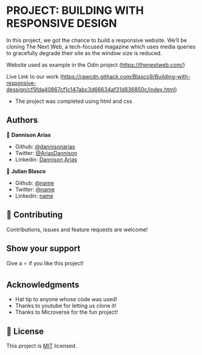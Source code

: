 # PROJECT: BUILDING WITH RESPONSIVE DESIGN

In this project, we got the chance to build a responsive website. We’ll be cloning The Next Web, a tech-focused magazine which uses media queries to gracefully degrade their site as the window size is reduced.


 Website used as example in the Odin project
(https://thenextweb.com/) 

Live Link to our work
(https://rawcdn.githack.com/Blasco9/Building-with-responsive-dessign/cf5fda40867cf1c147abc3d66634af31d836850c/index.html)
* The project was completed using html and css
## Authors

👤 **Dannison Arias**

- Github: [@dannisonarias](https://github.com/dannisonarias)
- Twitter: [@AriasDannison](https://twitter.com/AriasDannison)
- Linkedin: [Dannison Arias](https://www.linkedin.com/in/dannison-arias-777919190/)

👤 **Julian Blasco**

- Github: [@name](https://github.com/Blasco9)
- Twitter: [@name](@julianblasco9)
- Linkedin: [name](https://www.linkedin.com/in/julian-augusto-blasco-1656a0153/)

## 🤝 Contributing

Contributions, issues and feature requests are welcome!
## Show your support

Give a ⭐️ if you like this project!

## Acknowledgments

- Hat tip to anyone whose code was used!
- Thanks to youtube for letting us clone it!
- Thanks to Microverse for the fun project!

## 📝 License

This project is [MIT](https://opensource.org/licenses/MIT) licensed.
